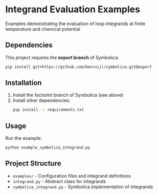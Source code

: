 # Integrand Evaluation Examples

Examples demonstrating the evaluation of loop integrands at finite temperature and chemical potential

## Dependencies

This project requires the **export branch** of Symbolica:

```bash
pip install git+https://github.com/benruijl/symbolica.git@export
```

## Installation

1. Install the factorint branch of Symbolica (see above)
2. Install other dependencies:
   ```bash
   pip install -r requirements.txt
   ```

## Usage

Run the example:
```bash
python example_symbolica_integrand.py
```

## Project Structure

- `examples/` - Configuration files and integrand definitions
- `integrand.py` - Abstract class for integrands
- `symbolica_integrand.py` - Symbolica implementation of integrands
